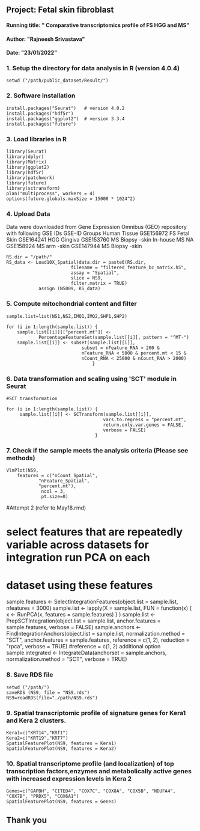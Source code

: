## Project: Fetal skin fibroblast
#### Running title: " Comparative transcriptomics profile of FS HGG and MS"
#### Author: "Rajneesh Srivastava"
#### Date: "23/01/2022"

### 1. Setup the directory for data analysis in R (version 4.0.4)
```setwd ("/path/public_dataset/Result/")```

### 2. Software installation
```
install.packages("Seurat")   # version 4.0.2
install.packages("hdf5r")
install.packages("ggplot2")  # version 3.3.4
install.packages("future")
```
### 3. Load libraries in R
```
library(Seurat)
library(dplyr)
library(Matrix)
library(ggplot2)
library(hdf5r)
library(patchwork)
library(future)
library(sctransform)
plan("multiprocess", workers = 4)
options(future.globals.maxSize = 15000 * 1024^2)
```

### 4. Upload Data
Data were downloaded from Gene Expression Omnibus (GEO) repository with following GSE IDs
GSE-ID	Groups	Human Tissue
GSE156972	FS	Fetal Skin
GSE164241	HGG	Gingiva
GSE153760	MS	Biopsy -skin
In-house	MS	NA
GSE158924	MS	arm -skin
GSE147944	MS	Biopsy -skin

```
RS.dir = "/path/"                                             
RS_data <- Load10X_Spatial(data.dir = paste0(RS.dir,
						filename = "filtered_feature_bc_matrix.h5", 
						assay = "Spatial", 
						slice = NS9, 
						filter.matrix = TRUE)
            assign (NS009, KS_data)
```
### 5. Compute mitochondrial content and filter
```
sample.list=list(NS1,NS2,IMQ1,IMQ2,SHP1,SHP2)

for (i in 1:length(sample.list)) {
    sample.list[[i]][["percent.mt"]] <-
            PercentageFeatureSet(sample.list[[i]], pattern = "^MT-")
    sample.list[[i]] <- subset(sample.list[[i]], 
                            subset = nFeature_RNA > 200 & 
                            nFeature_RNA < 5000 & percent.mt < 15 & 
                            nCount_RNA < 25000 & nCount_RNA > 2000)
                                }
```
### 6. Data transformation and scaling using 'SCT' module in Seurat
```
#SCT transformation

for (i in 1:length(sample.list)) {
     sample.list[[i]] <- SCTransform(sample.list[[i]],
                                    vars.to.regress = "percent.mt", 
                                    return.only.var.genes = FALSE,
                                    verbose = FALSE)
                                 }
```
### 7. Check if the sample meets the analysis criteria (Please see methods)
```
VlnPlot(NS9, 
	features = c("nCount_Spatial",
			"nFeature_Spatial",     
			"percent.mt"), 
			 ncol = 3, 
			 pt.size=0)
```

#Attempt 2 (refer to May18.rmd)
# select features that are repeatedly variable across datasets for integration run PCA on each
# dataset using these features
sample.features <- SelectIntegrationFeatures(object.list = sample.list, nfeatures = 3000)
sample.list <- lapply(X = sample.list, FUN = function(x) {
                                x <- RunPCA(x, features = sample.features)
                                                         } )
sample.list <- PrepSCTIntegration(object.list = sample.list, anchor.features = sample.features, verbose = FALSE)
sample.anchors <- FindIntegrationAnchors(object.list = sample.list, normalization.method = "SCT", anchor.features = sample.features, reference = c(1, 2), reduction = "rpca", verbose = TRUE)
#reference = c(1, 2) additional option
sample.integrated <- IntegrateData(anchorset = sample.anchors, normalization.method = "SCT", verbose = TRUE)

### 8. Save RDS file
```
setwd ("/path/")
saveRDS (NS9, file = "NS9.rds")
NS9=readRDS(file="./path/NS9.rds")
```
### 9. Spatial transcriptomic profile of signature genes for Kera1 and Kera 2 clusters.
```
Kera1=c("KRT14","KRT1")
Kera2=c("KRT19","KRT7")
SpatialFeaturePlot(NS9, features = Kera1)
SpatialFeaturePlot(NS9, features = Kera2)
```
### 10. Spatial transcriptome profile (and localization) of top transcription factors,enzymes and metabolically active genes with increased expression levels in Kera 2
```
Genes=c("GAPDH", "CITED4", "COX7C", "COX8A", "COX5B", "NDUFA4", "COX7B", "PRDX5", "COX6A1")
SpatialFeaturePlot(NS9, features = Genes)
```
## Thank you
